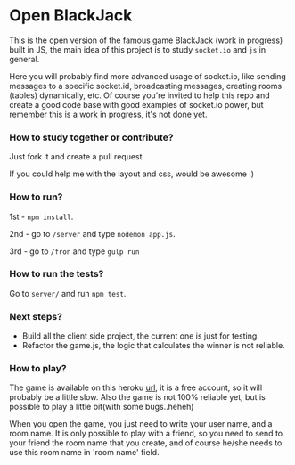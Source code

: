 # Open BlackJack
This is the open version of the famous game BlackJack (work in progress) built in JS, the main idea of this project is to study `socket.io` and `js` in general. 

Here you will probably find more advanced usage of socket.io, like sending messages to a specific socket.id, broadcasting messages, creating rooms (tables) dynamically, etc. Of course you're invited to help this repo and create a good code base with good examples of socket.io power, but remember this is a work in progress, it's not done yet.

### How to study together or contribute?
Just fork it and create a pull request.

If you could help me with the layout and css, would be awesome :)

### How to run?
1st - `npm install`.

2nd - go to `/server` and type `nodemon app.js`.

3rd - go to `/fron` and type `gulp run`

### How to run the tests?
Go to `server/` and run `npm test`.


### Next steps?

* Build all the client side project, the current one is just for testing.
* Refactor the game.js, the logic that calculates the winner is not reliable.

### How to play?

The game is available on this heroku [url](https://infinite-citadel-7060.herokuapp.com/), it is a free account, so it will probably be a little slow. Also the game is not 100% reliable yet, but is possible to play a little bit(with some bugs..heheh)

When you open the game, you just need to write your user name, and a room name. It is only possible to play with a friend, so you need to send to your friend the room name that you create, and of course he/she needs to use this room name in 'room name' field.